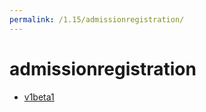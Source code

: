 ```yaml
---
permalink: /1.15/admissionregistration/
---
```


# admissionregistration



* [v1beta1](v1beta1/index.md)